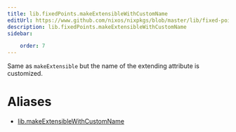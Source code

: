 ```yaml
---
title: lib.fixedPoints.makeExtensibleWithCustomName
editUrl: https://www.github.com/nixos/nixpkgs/blob/master/lib/fixed-points.nix#L151C34
description: lib.fixedPoints.makeExtensibleWithCustomName
sidebar:

    order: 7
---
```


Same as `makeExtensible` but the name of the extending attribute is
customized.


# Aliases

- [lib.makeExtensibleWithCustomName](reference/lib/lib-makeExtensibleWithCustomName)


